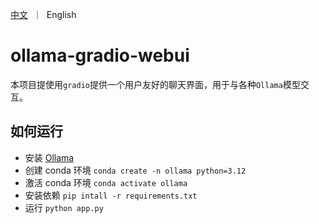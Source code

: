 <p align="left">
    <a href="README_CN.md">中文</a>&nbsp ｜ &nbspEnglish</a>
</p>

# ollama-gradio-webui
本项目提使用`gradio`提供一个用户友好的聊天界面，用于与各种`Ollama`模型交互。
## 如何运行
* 安装 [Ollama](https://github.com/ollama/ollama)
* 创建 conda 环境 `conda create -n ollama python=3.12`
* 激活 conda 环境  `conda activate ollama`
* 安装依赖 `pip intall -r requirements.txt`
* 运行 `python app.py`